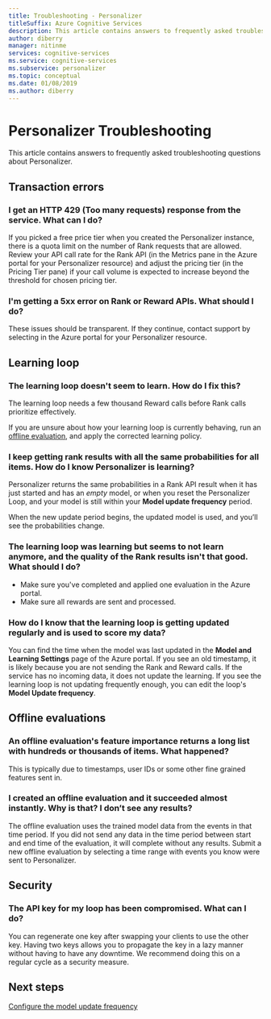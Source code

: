 ```yaml
---
title: Troubleshooting - Personalizer
titleSuffix: Azure Cognitive Services
description: This article contains answers to frequently asked troubleshooting questions about Personalizer.
author: diberry
manager: nitinme
services: cognitive-services
ms.service: cognitive-services
ms.subservice: personalizer
ms.topic: conceptual
ms.date: 01/08/2019
ms.author: diberry
---
```

# Personalizer Troubleshooting

This article contains answers to frequently asked troubleshooting questions about Personalizer.

## Transaction errors

### I get an HTTP 429 (Too many requests) response from the service. What can I do?

If you picked a free price tier when you created the Personalizer instance, there is a quota limit on the number of Rank requests that are allowed. Review your API call rate for the Rank API (in the Metrics pane in the Azure portal for your Personalizer resource) and adjust the pricing tier (in the Pricing Tier pane) if your call volume is expected to increase beyond the threshold for chosen pricing tier.

### I'm getting a 5xx error on Rank or Reward APIs. What should I do?

These issues should be transparent. If they continue, contact support by selecting in the Azure portal for your Personalizer resource.


## Learning loop

<!--

### How do I import a learning policy?


-->

### The learning loop doesn't seem to learn. How do I fix this?

The learning loop needs a few thousand Reward calls before Rank calls prioritize effectively.

If you are unsure about how your learning loop is currently behaving, run an [offline evaluation](concepts-offline-evaluation.md), and apply the corrected learning policy.

### I keep getting rank results with all the same probabilities for all items. How do I know Personalizer is learning?

Personalizer returns the same probabilities in a Rank API result when it has just started and has an _empty_ model, or when you reset the Personalizer Loop, and your model is still within your **Model update frequency** period.

When the new update period begins, the updated model is used, and you’ll see the probabilities change.

### The learning loop was learning but seems to not learn anymore, and the quality of the Rank results isn't that good. What should I do?

* Make sure you've completed and applied one evaluation in the Azure portal.
* Make sure all rewards are sent and processed.

### How do I know that the learning loop is getting updated regularly and is used to score my data?

You can find the time when the model was last updated in the **Model and Learning Settings** page of the Azure portal. If you see an old timestamp, it is likely because you are not sending the Rank and Reward calls. If the service has no incoming data, it does not update the learning. If you see the learning loop is not updating frequently enough, you can edit the loop's **Model Update frequency**.


## Offline evaluations

### An offline evaluation's feature importance returns a long list with hundreds or thousands of items. What happened?

This is typically due to timestamps, user IDs or some other fine grained features sent in.

### I created an offline evaluation and it succeeded almost instantly. Why is that? I don’t see any results?

The offline evaluation uses the trained model data from the events in that time period. If you did not send any data in the time period between start and end time of the evaluation, it will complete without any results. Submit a new offline evaluation by selecting a time range with events you know were sent to Personalizer.



## Security

### The API key for my loop has been compromised. What can I do?

You can regenerate one key after swapping your clients to use the other key. Having two keys allows you to propagate the key in a lazy manner without having to have any downtime. We recommend doing this on a regular cycle as a security measure.


## Next steps

[Configure the model update frequency](how-to-settings.md#model-update-frequency)